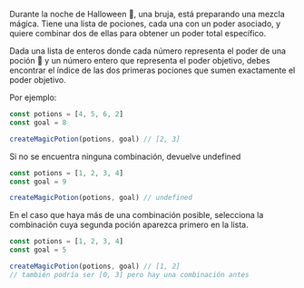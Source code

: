 Durante la noche de Halloween 🎃, una bruja, está preparando una mezcla mágica. 
Tiene una lista de pociones, cada una con un poder asociado, y quiere combinar dos de ellas para obtener un poder total específico.

Dada una lista de enteros donde cada número representa el poder de una poción 🧪 y un número entero que representa el poder objetivo, debes encontrar el índice de las dos primeras pociones que sumen exactamente el poder objetivo.

Por ejemplo:

```js
const potions = [4, 5, 6, 2]
const goal = 8

createMagicPotion(potions, goal) // [2, 3]
```

Si no se encuentra ninguna combinación, devuelve undefined

```js
const potions = [1, 2, 3, 4]
const goal = 9

createMagicPotion(potions, goal) // undefined
```

En el caso que haya más de una combinación posible, selecciona la combinación cuya segunda poción aparezca primero en la lista.

```js
const potions = [1, 2, 3, 4]
const goal = 5

createMagicPotion(potions, goal) // [1, 2]
// también podría ser [0, 3] pero hay una combinación antes
```
